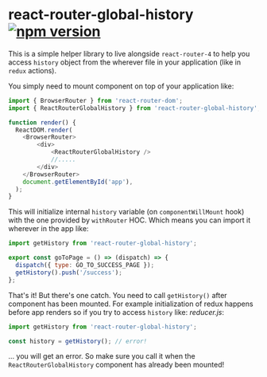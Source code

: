 # react-router-global-history [![npm version](https://badge.fury.io/js/react-router-global-history.svg)](https://badge.fury.io/js/react-router-global-history)

This is a simple helper library to live alongside `react-router-4` to help you access `history` object
from the wherever file in your application (like in `redux` actions).

You simply need to mount component on top of your application like:
```javascript
import { BrowserRouter } from 'react-router-dom';
import { ReactRouterGlobalHistory } from 'react-router-global-history';

function render() {
  ReactDOM.render(
    <BrowserRouter>
        <div>
            <ReactRouterGlobalHistory />
            //.....
        </div>
    </BrowserRouter>
    document.getElementById('app'),
  );
}
```
This will initialize internal `history` variable (on `componentWillMount` hook) with the one provided by `withRouter` HOC. 
Which means you can import it wherever in the app like:

```javascript
import getHistory from 'react-router-global-history'; 

export const goToPage = () => (dispatch) => {
  dispatch({ type: GO_TO_SUCCESS_PAGE });
  getHistory().push('/success');
};
```

That's it! But there's one catch. You need to call `getHistory()` after component has been mounted. For example initialization of redux happens before app renders so if you try to access `history` like: 
_reducer.js_:
```javascript
import getHistory from 'react-router-global-history'; 

const history = getHistory(); // error!
```
... you will get an error. So make sure you call it when the `ReactRouterGlobalHistory` component has already been mounted!

